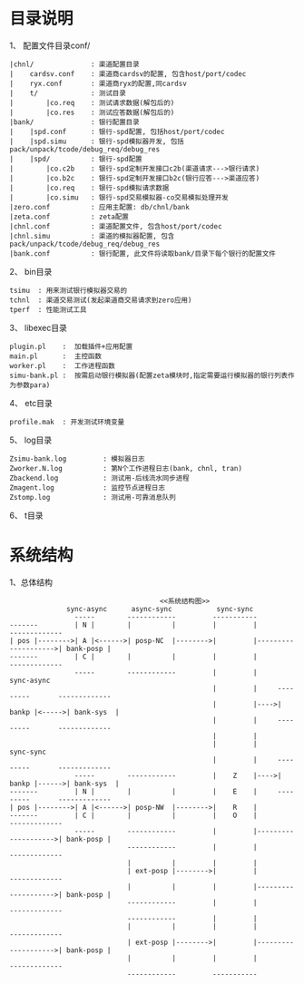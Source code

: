 目录说明
====

1、 配置文件目录conf/
    
    |chnl/              : 渠道配置目录
    |    cardsv.conf    : 渠道商cardsv的配置, 包含host/port/codec
    |    ryx.conf       : 渠道商ryx的配置,同cardsv
    |    t/             : 测试目录
    |        |co.req    : 测试请求数据(解包后的)
    |        |co.res    : 测试应答数据(解包后的)
    |bank/              : 银行配置目录
    |    |spd.conf      : 银行-spd配置, 包括host/port/codec
    |    |spd.simu      : 银行-spd模拟器开发, 包括pack/unpack/tcode/debug_req/debug_res
    |    |spd/          : 银行-spd配置
    |        |co.c2b    : 银行-spd定制开发接口c2b(渠道请求--->银行请求)
    |        |co.b2c    : 银行-spd定制开发接口b2c(银行应答--->渠道应答)
    |        |co.req    : 银行-spd模拟请求数据
    |        |co.simu   : 银行-spd交易模拟器-co交易模拟处理开发
    |zero.conf          : 应用主配置: db/chnl/bank
    |zeta.conf          : zeta配置
    |chnl.conf          : 渠道配置文件, 包含host/port/codec
    |chnl.simu          : 渠道的模拟器配置, 包含pack/unpack/tcode/debug_req/debug_res
    |bank.conf          : 银行配置, 此文件将读取bank/目录下每个银行的配置文件

2、 bin目录

    tsimu  : 用来测试银行模拟器交易的
    tchnl  : 渠道交易测试(发起渠道商交易请求到zero应用)
    tperf  : 性能测试工具

3、 libexec目录

    plugin.pl    :  加载插件+应用配置
    main.pl      :  主控函数
    worker.pl    :  工作进程函数
    simu-bank.pl :  按需启动银行模拟器(配置zeta模块时,指定需要运行模拟器的银行列表作为参数para)

4、 etc目录

    profile.mak  : 开发测试环境变量
    
5、 log目录
    
    Zsimu-bank.log         : 模拟器日志
    Zworker.N.log          : 第N个工作进程日志(bank, chnl, tran)
    Zbackend.log           : 测试用-后线流水同步进程
    Zmagent.log            : 监控节点进程日志
    Zstomp.log             : 测试用-可靠消息队列

6、 t目录


系统结构
====

1、总体结构
    
                                         <<系统结构图>>
                  sync-async      async-sync           sync-sync
                    -----        ------------         -----------
    -------         | N |        |          |         |         |                     -------------
    | pos |-------->| A |<------>| posp-NC  |-------->|         |-------------------->| bank-posp |
    -------         | C |        |          |         |         |                     -------------
                    -----        ------------         |         |     sync-async
                                                      |         |     ---------       -------------
                                                      |         |---->| bankp |<----->| bank-sys  |
                                                      |         |     ---------       -------------
                                                      |         |
                                                      |         |     sync-sync
                                                      |         |     ---------       -------------
                    -----        ------------         |    Z    |---->| bankp |------>| bank-sys  | 
    -------         | N |        |          |         |    E    |     ---------       -------------
    | pos |-------->| A |<------>| posp-NW  |-------->|    R    |
    -------         | C |        |          |         |    O    |                     -------------
                    -----        ------------         |         |-------------------->| bank-posp |
                                 ------------         |         |                     -------------
                                 |          |         |         |
                                 | ext-posp |-------->|         |                     -------------
                                 |          |         |         |-------------------->| bank-posp |
                                 ------------         |         |                     -------------
                                 ------------         |         |
                                 |          |         |         |                     -------------
                                 | ext-posp |-------->|         |-------------------->| bank-posp |
                                 |          |         |         |                     -------------
                                 ------------         -----------
                                                     
    
